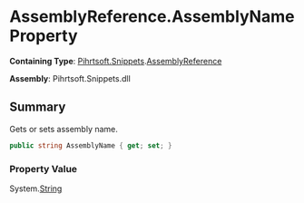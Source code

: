 # AssemblyReference\.AssemblyName Property

**Containing Type**: [Pihrtsoft.Snippets](../../README.md)\.[AssemblyReference](../README.md)

**Assembly**: Pihrtsoft\.Snippets\.dll

## Summary

Gets or sets assembly name\.

```csharp
public string AssemblyName { get; set; }
```

### Property Value

System\.[String](https://docs.microsoft.com/en-us/dotnet/api/system.string)

